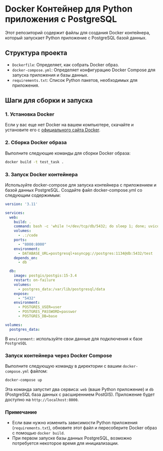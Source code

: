 # Docker Контейнер для Python приложения с PostgreSQL

Этот репозиторий содержит файлы для создания Docker контейнера, который запускает Python приложение с PostgreSQL базой данных.

## Структура проекта

- `Dockerfile`: Определяет, как собрать Docker образ.
- `docker-compose.yml`: Определяет конфигурацию Docker Compose для запуска приложения и базы данных.
- `requirements.txt`: Список Python пакетов, необходимых для приложения.

## Шаги для сборки и запуска

### 1. Установка Docker

Если у вас еще нет Docker на вашем компьютере, скачайте и установите его с [официального сайта Docker](https://www.docker.com/).

### 2. Сборка Docker образа

Выполните следующие команды для сборки Docker образа:

```bash
docker build -t test_task .
```


### 3. Запуск Docker контейнера

Используйте docker-compose для запуска контейнера с приложением и базой данных PostgreSQL. Создайте файл docker-compose.yml со следующим содержимым:

```yaml
version: '3.11'

services:
  web:
    build: .
    command: bash -c 'while !</dev/tcp/db/5432; do sleep 1; done; uvicorn app.main:app --host 0.0.0.0 --reload'
    volumes:
      - .:/code
    ports:
      - "8000:8000"
    environment:
      - DATABASE_URL=postgresql+asyncpg://postgres:1134@db:5432/test
    depends_on:
      - db

  db:
    image: postgis/postgis:15-3.4
    restart: on-failure
    volumes:
      - postgres_data:/var/lib/postgresql/data
    expose:
      - "5432"
    environment:
      - POSTGRES_USER=user
      - POSTGRES_PASSWORD=passwor
      - POSTGRES_DB=base

volumes:
  postgres_data:
```

В `environment:` используйте свои данные для подключения к базе `PostgreSQL`

### Запуск контейнера через Docker Compose
Выполните следующую команду в директории с вашим `docker-compose.yml` файлом:

```bash
docker-compose up
```

Эта команда запустит два сервиса: `web` (ваше Python приложение) и `db` (PostgreSQL база данных с расширеннием PostGIS). Приложение будет доступно на `http://localhost:8000`.

### Примечание

 - Если вам нужно изменить зависимости Python приложения (`requirements.txt`), обновите этот файл и пересоберите Docker образ с помощью `docker build`.
 - При первом запуске базы данных PostgreSQL, возможно потребуется некоторое время для инициализации.

